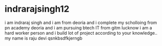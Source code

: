 # indrarajsingh12
i am indraraj singh and i am from deoria and i complete my scholloing from pn academy deoria and i am pursuing btech IT from gitm lucknow i am a hard worker person and i build lot of project according to your knowledge..
my name is raju devi qsnkbsdfkjerngb
